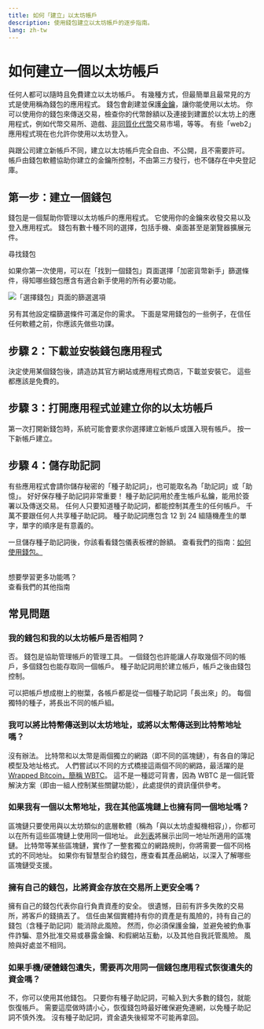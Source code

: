 ```yaml
---
title: 如何「建立」以太坊帳戶
description: 使用錢包建立以太坊帳戶的逐步指南。
lang: zh-tw
---
```


# 如何建立一個以太坊帳戶

任何人都可以隨時且免費建立以太坊帳戶。 有幾種方式，但最簡單且最常見的方式是使用稱為錢包的應用程式。 錢包會創建並保護[金鑰](/glossary/#key)，讓你能使用以太坊。 你可以使用你的錢包來傳送交易，檢查你的代幣餘額以及連接到建置於以太坊上的應用程式，例如代幣交易所、遊戲、[非同質化代幣](/glossary/#nft)交易市場，等等。 有些「web2」應用程式現在也允許你使用以太坊登入。

與跟公司建立新帳戶不同，建立以太坊帳戶完全自由、不公開，且不需要許可。 帳戶由錢包軟體協助你建立的金鑰所控制，不由第三方發行，也不儲存在中央登記庫。

## 第一步：建立一個錢包

錢包是一個幫助你管理以太坊帳戶的應用程式。 它使用你的金鑰來收發交易以及登入應用程式。 錢包有數十種不同的選擇，包括手機、桌面甚至是瀏覽器擴展元件。

<ButtonLink href="/wallets/find-wallet/">
  尋找錢包
</ButtonLink>

如果你第一次使用，可以在「找到一個錢包」頁面選擇「加密貨幣新手」篩選條件，得知哪些錢包應含有適合新手使用的所有必要功能。

![「選擇錢包」頁面的篩選選項](./wallet-box.png)

另有其他設定檔篩選條件可滿足你的需求。 下面是常用錢包的一些例子，在信任任何軟體之前，你應該先做些功課。

## 步驟 2：下載並安裝錢包應用程式

決定使用某個錢包後，請造訪其官方網站或應用程式商店，下載並安裝它。 這些都應該是免費的。

## 步驟 3：打開應用程式並建立你的以太坊帳戶

第一次打開新錢包時，系統可能會要求你選擇建立新帳戶或匯入現有帳戶。 按一下新帳戶建立。

## 步驟 4：儲存助記詞

有些應用程式會請你儲存秘密的「種子助記詞」，也可能取名為「助記詞」或「助憶」。 好好保存種子助記詞非常重要！ 種子助記詞用於產生帳戶私鑰，能用於簽署以及傳送交易。 任何人只要知道種子助記詞，都能控制其產生的任何帳戶。 千萬不要跟任何人共享種子助記詞。 種子助記詞應包含 12 到 24 組隨機產生的單字，單字的順序是有意義的。

一旦儲存種子助記詞後，你該看看錢包儀表板裡的餘額。 查看我們的指南：[如何使用錢包。](/guides/how-to-use-a-wallet)

 <br />

<InfoBanner shouldSpaceBetween emoji=":eyes:">
  <div>想要學習更多功能嗎？</div>
  <ButtonLink href="/guides/">
    查看我們的其他指南
  </ButtonLink>
</InfoBanner>

## 常見問題

### 我的錢包和我的以太坊帳戶是否相同？

否。 錢包是協助管理帳戶的管理工具。 一個錢包也許能讓人存取幾個不同的帳戶，多個錢包也能存取同一個帳戶。 種子助記詞用於建立帳戶，帳戶之後由錢包控制。

可以把帳戶想成樹上的樹葉，各帳戶都是從一個種子助記詞「長出來」的。 每個獨特的種子，將長出不同的帳戶組。

### 我可以將比特幣傳送到以太坊地址，或將以太幣傳送到比特幣地址嗎？

沒有辦法。 比特幣和以太幣是兩個獨立的網路（即不同的區塊鏈），有各自的簿記模型及地址格式。 人們嘗試以不同的方式橋接這兩個不同的網路，最活躍的是 [Wrapped Bitcoin，簡稱 WBTC](https://www.bitcoin.com/get-started/what-is-wbtc/)。 這不是一種認可背書，因為 WBTC 是一個託管解決方案（即由一組人控制某些關鍵功能），此處提供的資訊僅供參考。

### 如果我有一個以太幣地址，我在其他區塊鏈上也擁有同一個地址嗎？

區塊鏈只要使用與以太坊類似的底層軟體（稱為「與以太坊虛擬機相容」），你都可以在所有這些區塊鏈上使用同一個地址。 此[列表](https://chainlist.org/)將展示出同一地址所適用的區塊鏈。 比特幣等某些區塊鏈，實作了一整套獨立的網路規則，你將需要一個不同格式的不同地址。 如果你有智慧型合約錢包，應查看其產品網站，以深入了解哪些區塊鏈受支援。

### 擁有自己的錢包，比將資金存放在交易所上更安全嗎？

擁有自己的錢包代表你自行負責資產的安全。 很遺憾，目前有許多失敗的交易所，將客戶的錢搞丟了。 信任由某個實體持有你的資產是有風險的，持有自己的錢包（含種子助記詞）能消除此風險。 然而，你必須保護金鑰，並避免被釣魚事件詐騙、意外批准交易或暴露金鑰、和假網站互動，以及其他自我託管風險。 風險與好處並不相同。

### 如果手機/硬體錢包遺失，需要再次用同一個錢包應用程式恢復遺失的資金嗎？

不，你可以使用其他錢包。 只要你有種子助記詞，可輸入到大多數的錢包，就能恢復帳戶。 需要這麼做時請小心，恢復錢包時最好確保避免連網，以免種子助記詞不慎外洩。 沒有種子助記詞，資金遺失後經常不可能再拿回。
